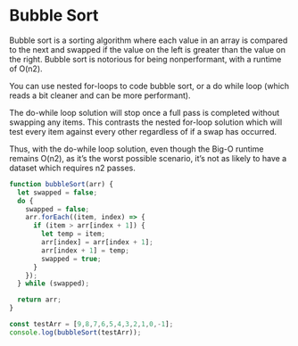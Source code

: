 # Bubble Sort

Bubble sort is a sorting algorithm where each value in an array is compared to the next and swapped if the value on the left is greater than the value on the right. Bubble sort is notorious for being nonperformant, with a runtime of O(n2).

You can use nested for-loops to code bubble sort, or a do while loop (which reads a bit cleaner and can be more performant).

The do-while loop solution will stop once a full pass is completed without swapping any items. This contrasts the nested for-loop solution which will test every item against every other regardless of if a swap has occurred.

Thus, with the do-while loop solution, even though the Big-O runtime remains O(n2), as it’s the worst possible scenario, it’s not as likely to have a dataset which requires n2 passes.

```JavaScript
function bubbleSort(arr) {
  let swapped = false;
  do {
    swapped = false;
    arr.forEach((item, index) => {
      if (item > arr[index + 1]) {
        let temp = item;
        arr[index] = arr[index + 1];
        arr[index + 1] = temp;
        swapped = true;
      }
    });
  } while (swapped);

  return arr;
}

const testArr = [9,8,7,6,5,4,3,2,1,0,-1];
console.log(bubbleSort(testArr));

```
